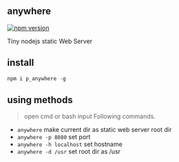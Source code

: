 anywhere
---
[![npm version](https://img.shields.io/npm/v/p_anywhere.svg)](https://www.npmjs.com/package/p_anywhere)

Tiny nodejs static Web Server


install
---

```javascript
npm i p_anywhere -g
```

using methods
---

> open cmd or bash input Following commands. 

- `anywhere`   make current dir as static web server root dir
- `anywhere -p 8080`   set port
- `anywhere -h localhost`  set hostname
- `anywhere -d /usr`   set root dir as /usr


